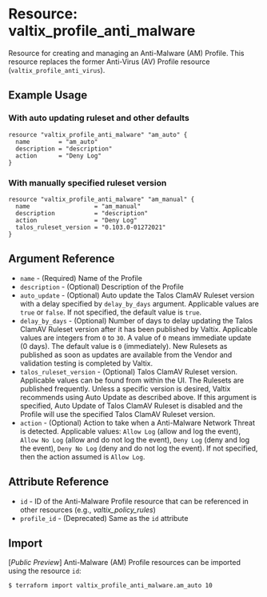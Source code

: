 # Resource: valtix_profile_anti_malware
Resource for creating and managing an Anti-Malware (AM) Profile.  This resource replaces the former Anti-Virus (AV) Profile resource (`valtix_profile_anti_virus`).

## Example Usage

### With auto updating ruleset and other defaults
```hcl
resource "valtix_profile_anti_malware" "am_auto" {
  name        = "am_auto"
  description = "description"
  action      = "Deny Log"
}
```

### With manually specified ruleset version
```hcl
resource "valtix_profile_anti_malware" "am_manual" {
  name                  = "am_manual"
  description           = "description"
  action                = "Deny Log"
  talos_ruleset_version = "0.103.0-01272021"
}
```

## Argument Reference
* `name` - (Required) Name of the Profile
* `description` - (Optional) Description of the Profile
* `auto_update` - (Optional) Auto update the Talos ClamAV Ruleset version with a delay specified by `delay_by_days` argument. Applicable values are `true` or `false`.  If not specified, the default value is `true`.
* `delay_by_days` - (Optional) Number of days to delay updating the Talos ClamAV Ruleset version after it has been published by Valtix. Applicable values are integers from `0` to `30`.  A value of `0` means immediate update (0 days). The default value is `0` (immediately). New Rulesets as published as soon as updates are available from the Vendor and validation testing is completed by Valtix.
* `talos_ruleset_version` - (Optional) Talos ClamAV Ruleset version. Applicable values can be found from within the UI. The Rulesets are published frequently. Unless a specific version is desired, Valtix recommends using Auto Update as described above. If this argument is specified, Auto Update of Talos ClamAV Ruleset is disabled and the Profile will use the specified Talos ClamAV Ruleset version.
* `action` - (Optional) Action to take when a Anti-Malware Network Threat is detected. Applicable values: `Allow Log` (allow and log the event), `Allow No Log` (allow and do not log the event), `Deny Log` (deny and log the event), `Deny No Log` (deny and do not log the event). If not specified, then the action assumed is `Allow Log`.

## Attribute Reference
* `id` - ID of the Anti-Malware Profile resource that can be referenced in other resources (e.g., *valtix_policy_rules*)
* `profile_id` - (Deprecated) Same as the `id` attribute

## Import
[*Public Preview*] Anti-Malware (AM) Profile resources can be imported using the resource `id`:

```hcl
$ terraform import valtix_profile_anti_malware.am_auto 10
```